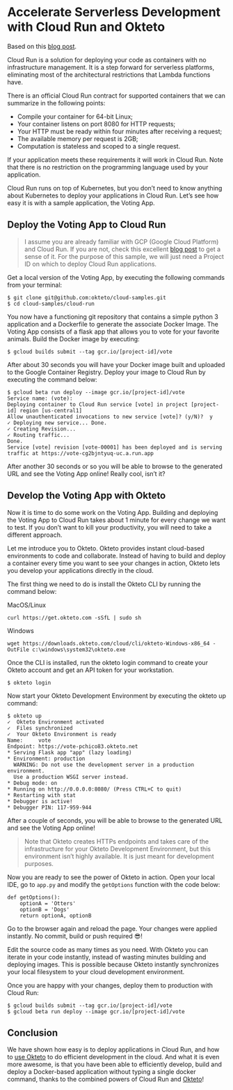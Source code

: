 # Accelerate Serverless Development with Cloud Run and Okteto

Based on this [blog post](https://medium.com/okteto/accelerate-serverless-development-with-cloud-run-and-okteto-33343e4fcbd8).

Cloud Run is a solution for deploying your code as containers with no infrastructure management. It is a step forward for serverless platforms, eliminating most of the architectural restrictions that Lambda functions have.

There is an official Cloud Run contract for supported containers that we can summarize in the following points:

- Compile your container for 64-bit Linux;
- Your container listens on port 8080 for HTTP requests;
- Your HTTP must be ready within four minutes after receiving a request;
- The available memory per request is 2GB;
- Computation is stateless and scoped to a single request.

If your application meets these requirements it will work in Cloud Run. Note that there is no restriction on the programming language used by your application.

Cloud Run runs on top of Kubernetes, but you don’t need to know anything about Kubernetes to deploy your applications in Cloud Run. Let’s see how easy it is with a sample application, the Voting App.

## Deploy the Voting App to Cloud Run

> I assume you are already familiar with GCP (Google Cloud Platform) and Cloud Run. If you are not, check this excellent [blog post](https://medium.com/@aconchillo/google-cloud-run-or-how-to-run-your-static-website-in-5-minutes-and-much-more-dbe8f2804395) to get a sense of it. For the purpose of this sample, we will just need a Project ID on which to deploy Cloud Run applications.

Get a local version of the Voting App, by executing the following commands from your terminal:

```console
$ git clone git@github.com:okteto/cloud-samples.git
$ cd cloud-samples/cloud-run
```

You now have a functioning git repository that contains a simple python 3 application and a Dockerfile to generate the associate Docker Image. The Voting App consists of a flask app that allows you to vote for your favorite animals. Build the Docker image by executing:

```console
$ gcloud builds submit --tag gcr.io/[project-id]/vote
```

After about 30 seconds you will have your Docker image built and uploaded to the Google Container Registry. Deploy your image to Cloud Run by executing the command below:

```console
$ gcloud beta run deploy --image gcr.io/[project-id]/vote
Service name: (vote):
Deploying container to Cloud Run service [vote] in project [project-id] region [us-central1]
Allow unauthenticated invocations to new service [vote]? (y/N)?  y
✓ Deploying new service... Done.
✓ Creating Revision...
✓ Routing traffic...
Done.
Service [vote] revision [vote-00001] has been deployed and is serving traffic at https://vote-cg2bjntyuq-uc.a.run.app
```

After another 30 seconds or so you will be able to browse to the generated URL and see the Voting App online! Really cool, isn’t it?

## Develop the Voting App with Okteto

Now it is time to do some work on the Voting App. Building and deploying the Voting App to Cloud Run takes about 1 minute for every change we want to test. If you don’t want to kill your productivity, you will need to take a different approach.

Let me introduce you to Okteto. Okteto provides instant cloud-based environments to code and collaborate. Instead of having to build and deploy a container every time you want to see your changes in action, Okteto lets you develop your applications directly in the cloud.

The first thing we need to do is install the Okteto CLI by running the command below:

MacOS/Linux

```console
curl https://get.okteto.com -sSfL | sudo sh
```

Windows

```console
wget https://downloads.okteto.com/cloud/cli/okteto-Windows-x86_64 -OutFile c:\windows\system32\okteto.exe
```

Once the CLI is installed, run the okteto login command to create your Okteto account and get an API token for your workstation.

```console
$ okteto login
```

Now start your Okteto Development Environment by executing the okteto up command:

```console
$ okteto up
✓  Okteto Environment activated
✓  Files synchronized
✓  Your Okteto Environment is ready
Name:     vote
Endpoint: https://vote-pchico83.okteto.net
* Serving Flask app "app" (lazy loading)
* Environment: production
  WARNING: Do not use the development server in a production environment.
  Use a production WSGI server instead.
* Debug mode: on
* Running on http://0.0.0.0:8080/ (Press CTRL+C to quit)
* Restarting with stat
* Debugger is active!
* Debugger PIN: 117-959-944
```

After a couple of seconds, you will be able to browse to the generated URL and see the Voting App online!

> Note that Okteto creates HTTPs endpoints and takes care of the infrastructure for your Okteto Development Environment, but this environment isn’t highly available. It is just meant for development purposes.

Now you are ready to see the power of Okteto in action. Open your local IDE, go to `app.py` and modify the `getOptions` function with the code below:

```
def getOptions():
    optionA = 'Otters'
    optionB = 'Dogs'
    return optionA, optionB
```

Go to the browser again and reload the page. Your changes were applied instantly. No commit, build or push required 😎!

Edit the source code as many times as you need. With Okteto you can iterate in your code instantly, instead of wasting minutes building and deploying images. This is possible because Okteto instantly synchronizes your local filesystem to your cloud development environment.

Once you are happy with your changes, deploy them to production with Cloud Run:

```console
$ gcloud builds submit --tag gcr.io/[project-id]/vote
$ gcloud beta run deploy --image gcr.io/[project-id]/vote
```

## Conclusion

We have shown how easy is to deploy applications in Cloud Run, and how to [use Okteto](https://okteto.com) to do efficient development in the cloud. And what it is even more awesome, is that you have been able to efficiently develop, build and deploy a Docker-based application without typing a single docker command, thanks to the combined powers of Cloud Run and [Okteto](https://okteto.com)!
